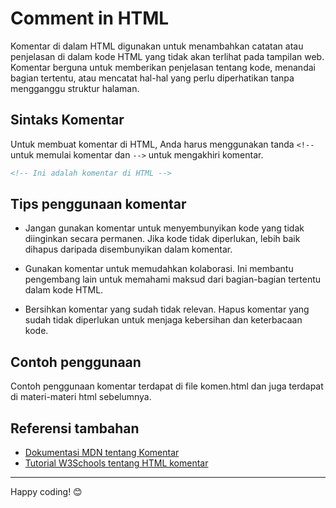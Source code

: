 # Comment in HTML

Komentar di dalam HTML digunakan untuk menambahkan catatan atau penjelasan di dalam kode HTML yang tidak akan terlihat pada tampilan web. Komentar berguna untuk memberikan penjelasan tentang kode, menandai bagian tertentu, atau mencatat hal-hal yang perlu diperhatikan tanpa mengganggu struktur halaman.

## Sintaks Komentar

Untuk membuat komentar di HTML, Anda harus menggunakan tanda `<!--` untuk memulai komentar dan `-->` untuk mengakhiri komentar.

```html
<!-- Ini adalah komentar di HTML -->
```

## Tips penggunaan komentar
- Jangan gunakan komentar untuk menyembunyikan kode   yang tidak diinginkan secara permanen. Jika kode tidak diperlukan, lebih baik dihapus daripada disembunyikan dalam komentar.

- Gunakan komentar untuk memudahkan kolaborasi. Ini membantu pengembang lain untuk memahami maksud dari bagian-bagian tertentu dalam kode HTML.

- Bersihkan komentar yang sudah tidak relevan. Hapus komentar yang sudah tidak diperlukan untuk menjaga kebersihan dan keterbacaan kode.

## Contoh penggunaan 
Contoh penggunaan komentar terdapat di file komen.html dan juga terdapat di materi-materi html sebelumnya.

## Referensi tambahan
- [Dokumentasi MDN tentang Komentar](https://developer.mozilla.org/en-US/docs/Web/HTML/Comments)
- [Tutorial W3Schools tentang HTML komentar](https://www.w3schools.com/html/html_comments.asp)

---

Happy coding! 😊
